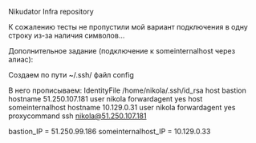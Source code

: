 Nikudator Infra repository

К сожалению тесты не пропустили мой вариант подключения в одну строку из-за наличия символов...

Дополнительное задание (подключение к someinternalhost через алиас):

Создаем по пути ~/.ssh/ файл config

В него прописываем:
IdentityFile /home/nikola/.ssh/id_rsa
host bastion
hostname 51.250.107.181
user nikola
forwardagent yes
host someinternalhost
hostname 10.129.0.31
user nikola
forwardagent yes
proxycommand ssh nikola@51.250.107.181




bastion_IP = 51.250.99.186
someinternalhost_IP = 10.129.0.33